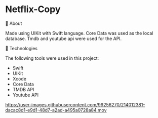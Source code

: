 # Netflix-Copy

🎯 About

Made using UIKit with Swift language. Core Data was used as the local database. Tmdb and youtube api were used for the API.

🚀 Technologies

The following tools were used in this project:

- Swift 
- UIKit 
- Xcode 
- Core Data 
- TMDB API 
- Youtube API

https://user-images.githubusercontent.com/99256270/214012381-dacac8d1-e9d1-48d7-a2ad-a495a0728a84.mov
